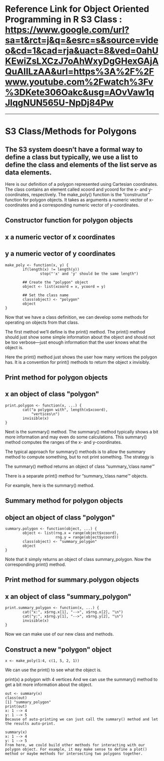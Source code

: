 # Reference Link for Object Oriented Programming in R S3 Class : https://www.google.com/url?sa=t&rct=j&q=&esrc=s&source=video&cd=1&cad=rja&uact=8&ved=0ahUKEwiZsLXCzJ7oAhWxyDgGHexGAjAQuAIILzAA&url=https%3A%2F%2Fwww.youtube.com%2Fwatch%3Fv%3DKete306Oakc&usg=AOvVaw1qJlqgNUN565U-NpDj84Pw
----------------------------------------------------------------------------------------------------------------------------
# S3 Class/Methods for Polygons

## The S3 system doesn’t have a formal way to define a class but typically, we use a list to define the class and elements of the list serve as data elements.

Here is our definition of a polygon represented using Cartesian coordinates. The class contains an element called xcoord and ycoord for the x- and y-coordinates, respectively. The make_poly() function is the “constructor” function for polygon objects. It takes as arguments a numeric vector of x-coordinates and a corresponding numeric vector of y-coordinates.

## Constructor function for polygon objects
## x a numeric vector of x coordinates
## y a numeric vector of y coordinates

```
make_poly <- function(x, y) {
        if(length(x) != length(y))
                stop("'x' and 'y' should be the same length")
        
        ## Create the "polygon" object 
        object <- list(xcoord = x, ycoord = y)
        
        ## Set the class name
        class(object) <- "polygon"
        object
}
```
Now that we have a class definition, we can develop some methods for operating on objects from that class.

The first method we’ll define is the print() method. The print() method should just show some simple information about the object and should not be too verbose—just enough information that the user knows what the object is.

Here the print() method just shows the user how many vertices the polygon has. It is a convention for print() methods to return the object x invisibly.

## Print method for polygon objects
## x an object of class "polygon"
```
print.polygon <- function(x, ...) {
        cat("a polygon with", length(x$xcoord), 
            "vertices\n")
        invisible(x)
}
```
Next is the summary() method. The summary() method typically shows a bit more information and may even do some calculations. This summary() method computes the ranges of the x- and y-coordinates.

The typical approach for summary() methods is to allow the summary method to compute something, but to not print something. The strategy is

The summary() method returns an object of class “summary_‘class name’”

There is a separate print() method for “summary_‘class name’” objects.

For example, here is the summary() method.

## Summary method for polygon objects
## object an object of class "polygon"
```
summary.polygon <- function(object, ...) {
        object <- list(rng.x = range(object$xcoord),
                       rng.y = range(object$ycoord))
        class(object) <- "summary_polygon"
        object
}
```
Note that it simply returns an object of class summary_polygon. Now the corresponding print() method.

## Print method for summary.polygon objects
## x an object of class "summary_polygon"

```
print.summary_polygon <- function(x, ...) {
        cat("x:", x$rng.x[1], "-->", x$rng.x[2], "\n")
        cat("y:", x$rng.y[1], "-->", x$rng.y[2], "\n")
        invisible(x)
}

```
Now we can make use of our new class and methods.

## Construct a new "polygon" object
```
x <- make_poly(1:4, c(1, 5, 2, 1))
```
We can use the print() to see what the object is.

print(x)
a polygon with 4 vertices
And we can use the summary() method to get a bit more information about the object.
```
out <- summary(x)
class(out)
[1] "summary_polygon"
print(out)
x: 1 --> 4 
y: 1 --> 5 
Because of auto-printing we can just call the summary() method and let the results auto-print.
```
```
summary(x)
x: 1 --> 4 
y: 1 --> 5 
From here, we could build other methods for interacting with our polygon object. For example, it may make sense to define a plot() method or maybe methods for intersecting two polygons together.
```
